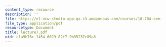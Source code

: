 ```yaml
---
content_type: resource
description: ''
file: https://ol-ocw-studio-app-qa.s3.amazonaws.com/courses/18-704-seminar-in-algebra-and-number-theory-rational-points-on-elliptic-curves-fall-2004/c1a9b76c1454602982f79b35237c89a8_lecture7.pdf
file_type: application/pdf
resourcetype: Document
title: lecture7.pdf
uid: c1a9b76c-1454-6029-82f7-9b35237c89a8
---
```

